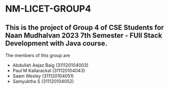 # NM-LICET-GROUP4
## This is the project of Group 4 of CSE Students for Naan Mudhalvan 2023 7th Semester - FUll Stack Development with Java course.
The members of this group are
* Abdullah Aejaz Baig (311120104003)
* Paul M Kallarackal (311120104043)
* Saam Wesley (311120104051)
* Samyuktha S (311120104052)
